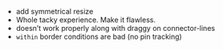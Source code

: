 * add symmetrical resize
* Whole tacky experience. Make it flawless.
* doesn’t work properly along with draggy on connector-lines
* `within` border conditions are bad (no pin tracking)